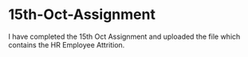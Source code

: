 # 15th-Oct-Assignment
I have completed the 15th Oct Assignment and uploaded the file which contains the HR Employee Attrition.
